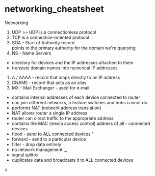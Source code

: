 # networking\_cheatsheet

Networking

1. UDP >> UDP is a connectionless protocol
2. TCP is a connection-oriented protocol
3. SOA - Start of Authority record\
   points to the primary authority for the domain we're querying
4. NS - Name Servers

* directory for devices and the IP addresses attached to them
* translate domain names into numerical IP addresses

1. A / AAAA - record that maps directly to an IP address
2. CNAME - record that acts as an alias
3. MX - Mail Exchanger - used for e-mail

* contains internal addresses of each device connected to router
* can join different networks, a feature switches and hubs cannot do
* performs NAT (network address translation)
* NAT allows router a single IP address
* router can direct traffic to the appropriate address
* contains the MAC (media access control) address of all - connected devices
* flood - send to ALL connected devices "
* forward - send to a particular device
* filter - drop data entirely
* no network management ,,,
* signal splitter
* duplicates data and broadcasts it to ALL connected devices

≡
